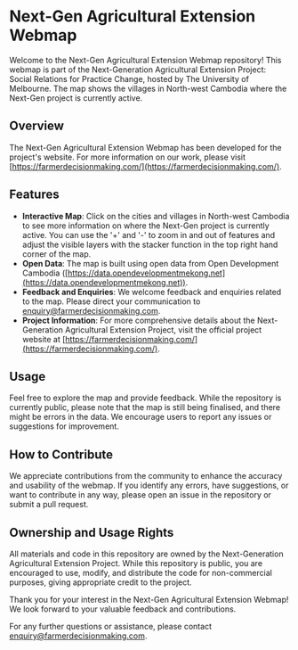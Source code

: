 # Next-Gen Agricultural Extension Webmap

Welcome to the Next-Gen Agricultural Extension Webmap repository! This webmap is part of the Next-Generation Agricultural Extension Project: Social Relations for Practice Change, hosted by The University of Melbourne. The map shows the villages in North-west Cambodia where the Next-Gen project is currently active.

## Overview

The Next-Gen Agricultural Extension Webmap has been developed for the project's website. For more information on our work, please visit [https://farmerdecisionmaking.com/](https://farmerdecisionmaking.com/).

## Features

- **Interactive Map**: Click on the cities and villages in North-west Cambodia to see more information on where the Next-Gen project is currently active. You can use the '+' and '-' to zoom in and out of features and adjust the visible layers with the stacker function in the top right hand corner of the map.
- **Open Data**: The map is built using open data from Open Development Cambodia ([https://data.opendevelopmentmekong.net](https://data.opendevelopmentmekong.net)).
- **Feedback and Enquiries**: We welcome feedback and enquiries related to the map. Please direct your communication to [enquiry@farmerdecisionmaking.com](mailto:enquiry@farmerdecisionmaking.com).
- **Project Information**: For more comprehensive details about the Next-Generation Agricultural Extension Project, visit the official project website at [https://farmerdecisionmaking.com/](https://farmerdecisionmaking.com/).

## Usage

Feel free to explore the map and provide feedback. While the repository is currently public, please note that the map is still being finalised, and there might be errors in the data. We encourage users to report any issues or suggestions for improvement.

## How to Contribute

We appreciate contributions from the community to enhance the accuracy and usability of the webmap. If you identify any errors, have suggestions, or want to contribute in any way, please open an issue in the repository or submit a pull request.

## Ownership and Usage Rights

All materials and code in this repository are owned by the Next-Generation Agricultural Extension Project. While this repository is public, you are encouraged to use, modify, and distribute the code for non-commercial purposes, giving appropriate credit to the project.

Thank you for your interest in the Next-Gen Agricultural Extension Webmap! We look forward to your valuable feedback and contributions.

For any further questions or assistance, please contact [enquiry@farmerdecisionmaking.com](mailto:enquiry@farmerdecisionmaking.com).
